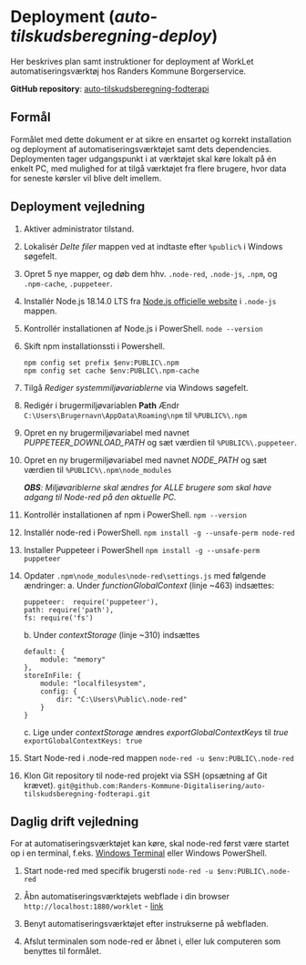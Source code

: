 # Deployment (*auto-tilskudsberegning-deploy*)
Her beskrives plan samt instruktioner for deployment af WorkLet automatiseringsværktøj hos Randers Kommune Borgerservice.

**GitHub repository**: [auto-tilskudsberegning-fodterapi](https://github.com/Randers-Kommune-Digitalisering/auto-tilskudsberegning-fodterapi)

## Formål
Formålet med dette dokument er at sikre en ensartet og korrekt installation og deployment af automatiseringsværktøjet samt dets dependencies. Deploymenten tager udgangspunkt i at værktøjet skal køre lokalt på én enkelt PC, med mulighed for at tilgå værktøjet fra flere brugere, hvor data for seneste kørsler vil blive delt imellem. 

## Deployment vejledning
1. Aktiver administrator tilstand.

2. Lokalisér *Delte filer* mappen ved at indtaste efter `%public%` i Windows søgefelt.

3. Opret 5 nye mapper, og døb dem hhv. `.node-red`, `.node-js`, `.npm`, og `.npm-cache`,  `.puppeteer`.

4. Installér Node.js 18.14.0 LTS fra [Node.js officielle website](https://nodejs.org/en/download) i  `.node-js` mappen.

5. Kontrollér installationen af Node.js i PowerShell.
	`node --version`

6. Skift npm installationssti i Powershell.
	```
	npm config set prefix $env:PUBLIC\.npm
	npm config set cache $env:PUBLIC\.npm-cache
	```

7. Tilgå *Rediger systemmiljøvariablerne* via Windows søgefelt.

8. Redigér i brugermiljøvariablen **Path** 
	Ændr `C:\Users\Brugernavn\AppData\Roaming\npm` til `%PUBLIC%\.npm`

9. Opret en ny brugermiljøvariabel med navnet *PUPPETEER_DOWNLOAD_PATH* og sæt værdien til `%PUBLIC%\.puppeteer`.
10. Opret en ny brugermiljøvariabel med navnet *NODE_PATH* og sæt værdien til `%PUBLIC%\.npm\node_modules`

	***OBS**: Miljøvariblerne skal ændres for ALLE brugere som skal have adgang til Node-red på den aktuelle PC.*
	
11. Kontrollér installationen af npm i PowerShell.
	`npm --version`
	
12. Installér node-red i PowerShell.
	`npm install -g --unsafe-perm node-red`

13. Installer Puppeteer i PowerShell
	`npm install -g --unsafe-perm puppeteer`

14. Opdater `.npm\node_modules\node-red\settings.js` med følgende ændringer:
	 a. Under *functionGlobalContext* (linje ~463) indsættes:
	```
	puppeteer:  require('puppeteer'),
	path: require('path'),
	fs: require('fs')
	```
	b. Under *contextStorage* (linje ~310) indsættes
	```
	default: {
		module: "memory"
	},
	storeInFile: {
		module: "localfilesystem",
		config: {
			dir: "C:\Users\Public\.node-red"
		}
	}
	```
	c. Lige under *contextStorage* ændres *exportGlobalContextKeys* til *true*
	`exportGlobalContextKeys: true`

15. Start Node-red i .node-red mappen
	 `node-red -u $env:PUBLIC\.node-red`
	 
16. Klon Git repository til node-red projekt via SSH (opsætning af Git krævet).
	`git@github.com:Randers-Kommune-Digitalisering/auto-tilskudsberegning-fodterapi.git`
	

## Daglig drift vejledning
For at automatiseringsværktøjet kan køre, skal node-red først være startet op i en terminal, f.eks. [Windows Terminal](https://www.microsoft.com/store/productId/9N0DX20HK701) eller Windows PowerShell. 
1. Start node-red med specifik brugersti
	`node-red -u $env:PUBLIC\.node-red`
	
2. Åbn automatiseringsværktøjets webflade i din browser
	`http://localhost:1880/worklet` - [link](http://localhost:1880/worklet)

3. Benyt automatiseringsværktøjet efter instrukserne på webfladen.

4. Afslut terminalen som node-red er åbnet i, eller luk computeren som benyttes til formålet.



